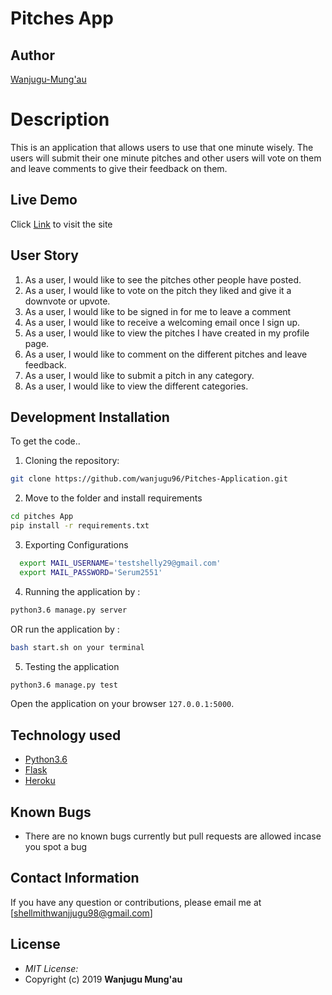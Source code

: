 # Pitches App

## Author

[Wanjugu-Mung'au](https://github.com/wanjugu96)

# Description
This is an application that allows users to use that one minute wisely. The users will submit their one minute pitches and other users will vote on them and leave comments to give their feedback on them.

## Live Demo

Click [Link](https://news-bulletins.herokuapp.com/) to visit the site


## User Story
1. As a user, I would like to see the pitches other people have posted.
2. As a user, I would like to vote on the pitch they liked and give it a downvote or upvote.
3. As a user, I would like to be signed in for me to leave a comment
4. As a user, I would like to receive a welcoming email once I sign up.
5. As a user, I would like to view the pitches I have created in my profile page.
6. As a user, I would like to comment on the different pitches and leave feedback.
7. As a user, I would like to submit a pitch in any category.
8. As a user, I would like to view the different categories.

## Development Installation
To get the code..

1. Cloning the repository:
  ```bash
  git clone https://github.com/wanjugu96/Pitches-Application.git
  ```
2. Move to the folder and install requirements
  ```bash
  cd pitches App
  pip install -r requirements.txt
  ```
3. Exporting Configurations
  ```bash
    export MAIL_USERNAME='testshelly29@gmail.com'
    export MAIL_PASSWORD='Serum2551'
  ```
4. Running the application by :
  ```bash
  python3.6 manage.py server
  ```
  OR run the application by :
  ```bash
  bash start.sh on your terminal
  ```

5. Testing the application
  ```bash
  python3.6 manage.py test
  ```
Open the application on your browser `127.0.0.1:5000`.


## Technology used

* [Python3.6](https://www.python.org/)
* [Flask](http://flask.pocoo.org/)
* [Heroku](https://heroku.com)


## Known Bugs
* There are no known bugs currently but pull requests are allowed incase you spot a bug

## Contact Information 

If you have any question or contributions, please email me at [shellmithwanjjugu98@gmail.com]

## License
* *MIT License:*
* Copyright (c) 2019 **Wanjugu Mung'au**